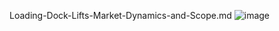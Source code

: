 Loading-Dock-Lifts-Market-Dynamics-and-Scope.md
![image](https://github.com/user-attachments/assets/9f1f166a-d9d1-481d-ae6f-ee5ed938730c)
